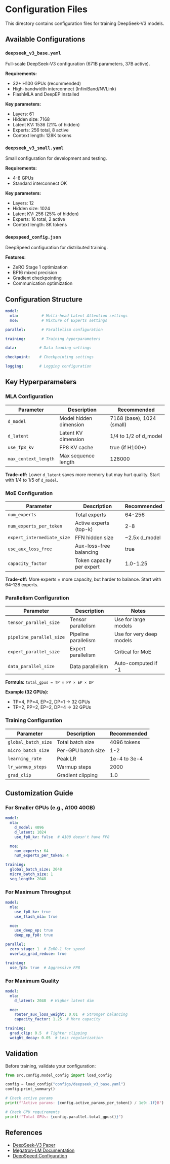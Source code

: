 # Configuration Files

This directory contains configuration files for training DeepSeek-V3 models.

## Available Configurations

### `deepseek_v3_base.yaml`
Full-scale DeepSeek-V3 configuration (671B parameters, 37B active).

**Requirements:**
- 32+ H100 GPUs (recommended)
- High-bandwidth interconnect (InfiniBand/NVLink)
- FlashMLA and DeepEP installed

**Key parameters:**
- Layers: 61
- Hidden size: 7168
- Latent KV: 1536 (21% of hidden)
- Experts: 256 total, 8 active
- Context length: 128K tokens

### `deepseek_v3_small.yaml`
Small configuration for development and testing.

**Requirements:**
- 4-8 GPUs
- Standard interconnect OK

**Key parameters:**
- Layers: 12
- Hidden size: 1024
- Latent KV: 256 (25% of hidden)
- Experts: 16 total, 2 active
- Context length: 8K tokens

### `deepspeed_config.json`
DeepSpeed configuration for distributed training.

**Features:**
- ZeRO Stage 1 optimization
- BF16 mixed precision
- Gradient checkpointing
- Communication optimization

## Configuration Structure

```yaml
model:
  mla:          # Multi-head Latent Attention settings
  moe:          # Mixture of Experts settings

parallel:       # Parallelism configuration

training:       # Training hyperparameters

data:          # Data loading settings

checkpoint:    # Checkpointing settings

logging:       # Logging configuration
```

## Key Hyperparameters

### MLA Configuration

| Parameter | Description | Recommended |
|-----------|-------------|-------------|
| `d_model` | Model hidden dimension | 7168 (base), 1024 (small) |
| `d_latent` | Latent KV dimension | 1/4 to 1/2 of d_model |
| `use_fp8_kv` | FP8 KV cache | true (if H100+) |
| `max_context_length` | Max sequence length | 128000 |

**Trade-off:** Lower `d_latent` saves more memory but may hurt quality. Start with 1/4 to 1/5 of `d_model`.

### MoE Configuration

| Parameter | Description | Recommended |
|-----------|-------------|-------------|
| `num_experts` | Total experts | 64-256 |
| `num_experts_per_token` | Active experts (top-k) | 2-8 |
| `expert_intermediate_size` | FFN hidden size | ~2.5x d_model |
| `use_aux_loss_free` | Aux-loss-free balancing | true |
| `capacity_factor` | Token capacity per expert | 1.0-1.25 |

**Trade-off:** More experts = more capacity, but harder to balance. Start with 64-128 experts.

### Parallelism Configuration

| Parameter | Description | Notes |
|-----------|-------------|-------|
| `tensor_parallel_size` | Tensor parallelism | Use for large models |
| `pipeline_parallel_size` | Pipeline parallelism | Use for very deep models |
| `expert_parallel_size` | Expert parallelism | Critical for MoE |
| `data_parallel_size` | Data parallelism | Auto-computed if -1 |

**Formula:** `total_gpus = TP × PP × EP × DP`

**Example (32 GPUs):**
- TP=4, PP=4, EP=2, DP=1 → 32 GPUs
- TP=2, PP=2, EP=2, DP=4 → 32 GPUs

### Training Configuration

| Parameter | Description | Recommended |
|-----------|-------------|-------------|
| `global_batch_size` | Total batch size | 4096 tokens |
| `micro_batch_size` | Per-GPU batch size | 1-2 |
| `learning_rate` | Peak LR | 1e-4 to 3e-4 |
| `lr_warmup_steps` | Warmup steps | 2000 |
| `grad_clip` | Gradient clipping | 1.0 |

## Customization Guide

### For Smaller GPUs (e.g., A100 40GB)

```yaml
model:
  mla:
    d_model: 4096
    d_latent: 1024
    use_fp8_kv: false  # A100 doesn't have FP8

  moe:
    num_experts: 64
    num_experts_per_token: 4

training:
  global_batch_size: 2048
  micro_batch_size: 1
  seq_length: 2048
```

### For Maximum Throughput

```yaml
model:
  mla:
    use_fp8_kv: true
    use_flash_mla: true

  moe:
    use_deep_ep: true
    deep_ep_fp8: true

parallel:
  zero_stage: 1  # ZeRO-1 for speed
  overlap_grad_reduce: true

training:
  use_fp8: true  # Aggressive FP8
```

### For Maximum Quality

```yaml
model:
  mla:
    d_latent: 2048  # Higher latent dim

  moe:
    router_aux_loss_weight: 0.01  # Stronger balancing
    capacity_factor: 1.25  # More capacity

training:
  grad_clip: 0.5  # Tighter clipping
  weight_decay: 0.05  # Less regularization
```

## Validation

Before training, validate your configuration:

```python
from src.config.model_config import load_config

config = load_config("configs/deepseek_v3_base.yaml")
config.print_summary()

# Check active params
print(f"Active params: {config.active_params_per_token() / 1e9:.1f}B")

# Check GPU requirements
print(f"Total GPUs: {config.parallel.total_gpus()}")
```

## References

- [DeepSeek-V3 Paper](https://arxiv.org/pdf/2412.19437)
- [Megatron-LM Documentation](https://github.com/NVIDIA/Megatron-LM)
- [DeepSpeed Configuration](https://www.deepspeed.ai/docs/config-json/)
